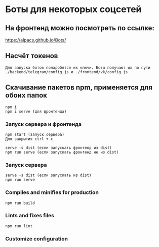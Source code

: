 # Боты для некоторых соцсетей


## На фронтенд можно посмотреть по ссылке:
https://alpacs.github.io/Bots/

## Насчёт токенов
```
Для запуска ботов понадобятся их ключи. Боты получают их по пути ./backend/telegram/config.js и ./frontend/vk/config.js
```
## Скачивание пакетов npm, применяется для обоих папок
```
npm i 
npm i serve (для фронтенда)
```

### Запуск сервера и фронтенда
```
npm start (запуск сервера)
Для закрытия ctrl + c

serve -s dist (если запускать фронтенд из dist)
npm run serve (если запускать фронтенд не из dist)
```

### Запуск сервера
```
serve -s dist (если запускать из dist)
npm run serve
```

### Compiles and minifies for production
```
npm run build
```

### Lints and fixes files
```
npm run lint
```

### Customize configuration
